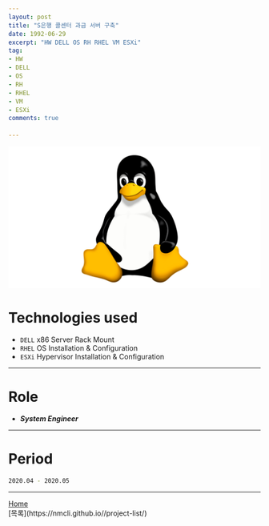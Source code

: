 ```yaml
---
layout: post
title: "S은행 콜센터 과금 서버 구축"
date: 1992-06-29
excerpt: "HW DELL OS RH RHEL VM ESXi"
tag:
- HW
- DELL
- OS
- RH
- RHEL
- VM
- ESXi
comments: true

---
```


![Untitled](/assets/img/linux_logo.png)
# Technologies used
* `DELL` x86 Server Rack Mount
* `RHEL` OS Installation & Configuration
* `ESXi` Hypervisor Installation & Configuration

---

# Role
* ***System Engineer***

---

# Period
```bash
2020.04 - 2020.05
```
---

<div markdown="0"><a href="#" class="btn">Home</a></div>
[목록](https://nmcli.github.io//project-list/)
